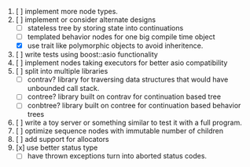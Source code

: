 1. [ ] implement more node types.
2. [ ] implement or consider alternate designs
    - [ ] stateless tree by storing state into continuations
    - [ ] templated behavior nodes for one big compile time object
    - [x] use trait like polymorphic objects to avoid inheritence.
3. [ ] write tests using boost::asio functionality
4. [ ] implement nodes taking executors for better asio compatibility
5. [ ] split into multiple libraries
    - [ ] contrav?
          library for traversing data structures that would have unbounded call
          stack.
    - [ ] contree?
          library built on contrav for continuation based tree
    - [ ] conbtree?
          library built on contree for continuation based behavior trees
7. [ ] write a toy server or something similar to test it with a full program.
8. [ ] optimize sequence nodes with immutable number of children
9. [ ] add support for allocators
10. [x] use better status type
    - [ ] have thrown exceptions turn into aborted status codes.
